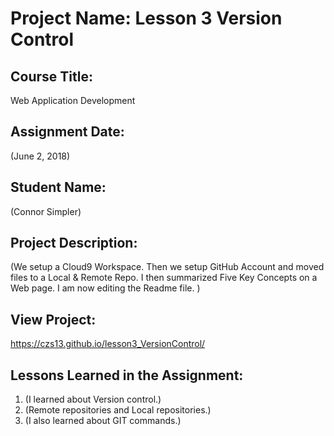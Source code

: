 # Project Name:  Lesson 3 Version Control


## Course Title:
Web Application Development

## Assignment Date:  
(June 2, 2018)

## Student Name:  
(Connor Simpler)

## Project Description:
(We setup a Cloud9 Workspace. Then we setup GitHub Account and moved files to a Local & Remote Repo. I then summarized Five Key Concepts on a Web page. I am now editing the Readme file. )

## View Project:
https://czs13.github.io/lesson3_VersionControl/

## Lessons Learned in the Assignment:
1. (I learned about Version control.)
2. (Remote repositories and Local repositories.)
3. (I also learned about GIT commands.)



